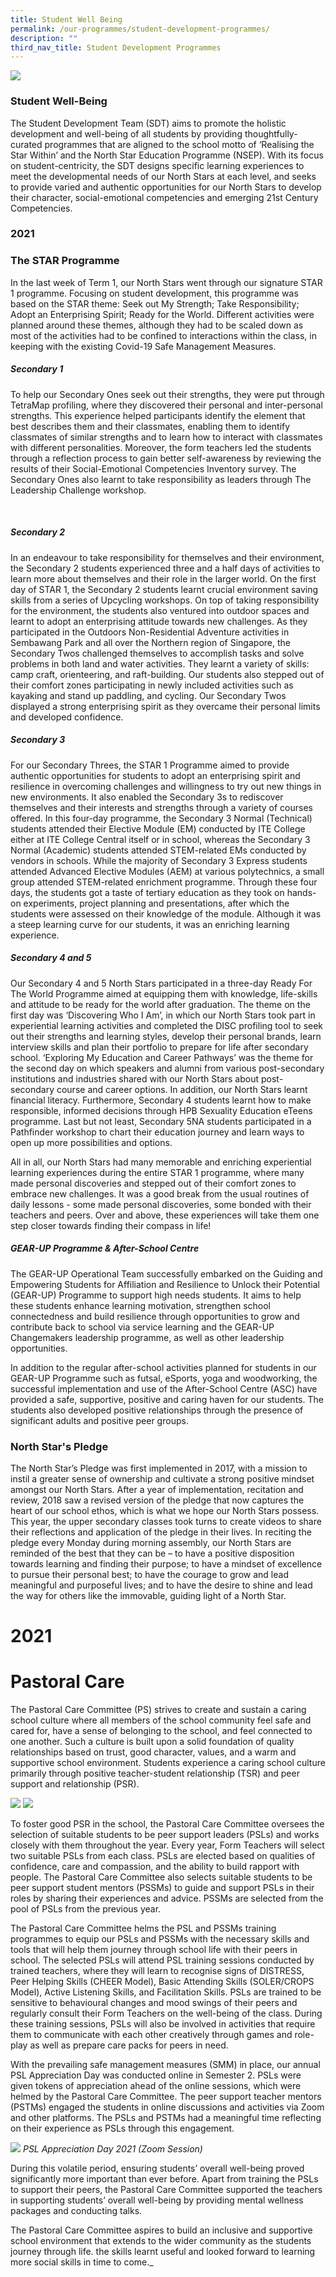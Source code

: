```yaml
---
title: Student Well Being
permalink: /our-programmes/student-development-programmes/
description: ""
third_nav_title: Student Development Programmes
---
```

![](/images/SDT-%20YEAR%20HEAD%20TEAM.jpg)
### Student Well-Being

The Student Development Team (SDT) aims to promote the holistic development and well-being of all students by providing thoughtfully-curated programmes that are aligned to the school motto of ‘Realising the Star Within’&nbsp;and the North Star Education Programme (NSEP). With its focus on student-centricity, the SDT designs specific learning experiences to meet the developmental needs of our North Stars at each level, and seeks to provide varied and authentic opportunities for our North Stars to develop their character, social-emotional competencies and emerging 21st Century Competencies.

### 2021

### The STAR Programme

In the last week of Term 1, our North Stars went through our signature STAR 1 programme. Focusing on student development, this programme was based on the STAR theme: Seek out My Strength; Take Responsibility; Adopt an Enterprising Spirit; Ready for the World. Different activities were planned around these themes, although they had to be scaled down as most of the activities had to be confined to interactions within the class, in keeping with the existing Covid-19 Safe Management Measures.  
  

##### Secondary 1

To help our Secondary Ones seek out their strengths, they were put through TetraMap profiling, where they discovered their personal and inter-personal strengths. This experience helped participants identify the element that best describes them and their classmates, enabling them to identify classmates of similar strengths and to learn how to interact with classmates with different personalities. Moreover, the form teachers led the students through a reflection process to gain better self-awareness by reviewing the results of their Social-Emotional Competencies Inventory survey. The Secondary Ones also learnt to take responsibility as leaders through The Leadership Challenge workshop.&nbsp;

&nbsp;  

##### Secondary 2  

In an endeavour to take responsibility for themselves and their environment, the Secondary 2 students experienced three and a half days of activities to learn more about themselves and their role in the larger world. On the first day of STAR 1, the Secondary 2 students learnt crucial environment saving skills from a series of Upcycling workshops. On top of taking responsibility for the environment, the students also ventured into outdoor spaces and learnt to adopt an enterprising attitude towards new challenges. As they participated in the Outdoors Non-Residential Adventure activities in Sembawang Park and all over the Northern region of Singapore, the Secondary Twos challenged themselves to accomplish tasks and solve problems in both land and water activities. They learnt a variety of skills: camp craft, orienteering, and raft-building. Our students also stepped out of their comfort zones participating in newly included activities such as kayaking and stand up paddling, and cycling. Our Secondary Twos displayed a strong enterprising spirit as they overcame their personal limits and developed confidence.&nbsp;  

  

#####  Secondary 3

For our Secondary Threes, the STAR 1 Programme aimed to provide authentic opportunities for students to adopt an enterprising spirit and resilience in overcoming challenges and willingness to try out new things in new environments. It also enabled the Secondary 3s to rediscover themselves and their interests and strengths through a variety of courses offered. In this four-day programme, the Secondary 3 Normal (Technical) students attended their Elective Module (EM) conducted by ITE College either at ITE College Central itself or in school, whereas the Secondary 3 Normal (Academic) students attended STEM-related EMs conducted by vendors in schools. While the majority of Secondary 3 Express students attended Advanced Elective Modules (AEM) at various polytechnics, a small group attended STEM-related enrichment programme. Through these four&nbsp; days, the students got a taste of tertiary education as they took on hands-on experiments, project planning and presentations, after which the students were assessed on their knowledge of the module. Although it was a steep learning curve for our students, it was an enriching learning experience.  

  

##### Secondary 4 and 5

Our Secondary 4 and 5 North Stars participated in a three-day Ready For The World Programme aimed at equipping them with knowledge, life-skills and attitude to be ready for the world after graduation. The theme on the first day was ‘Discovering Who I Am’, in which our North Stars took part in experiential learning activities and completed the DISC profiling tool to seek out their strengths and learning styles, develop their personal brands, learn interview skills and plan their portfolio to prepare for life after secondary school. ‘Exploring My Education and Career Pathways’ was the theme for the second day on which speakers and alumni from various post-secondary institutions and industries shared with our North Stars about post-secondary course and career options. In addition, our North Stars learnt financial literacy. Furthermore, Secondary 4 students learnt how to make responsible, informed decisions through HPB Sexuality Education eTeens programme. Last but not least, Secondary 5NA students participated in a Pathfinder workshop to chart their education journey and learn ways to open up more possibilities and options.&nbsp;

All in all, our North Stars had many memorable and enriching experiential learning experiences during the entire STAR 1 programme, where many made personal discoveries and stepped out of their comfort zones to embrace new challenges. It was a good break from the usual routines of daily lessons - some made personal discoveries, some bonded with their teachers and peers. Over and above, these experiences will take them one step closer towards finding their compass in life!&nbsp;&nbsp;

  

##### GEAR-UP Programme &amp; After-School Centre&nbsp;&nbsp;

The GEAR-UP Operational Team successfully embarked on the Guiding and Empowering Students for Affiliation and Resilience to Unlock their Potential (GEAR-UP) Programme to support high needs students. It aims to help these students enhance learning motivation, strengthen school connectedness and build resilience through opportunities to grow and contribute back to school via service learning and the GEAR-UP Changemakers leadership programme, as well as other leadership opportunities.&nbsp;

In addition to the regular after-school activities planned for students in our GEAR-UP Programme such as futsal, eSports, yoga and woodworking, the successful implementation and use of the After-School Centre (ASC) have provided a safe, supportive, positive and caring haven for our students. The students also developed positive relationships through the presence of significant adults and positive peer groups.


### North Star's Pledge


The North Star’s Pledge was first implemented in 2017, with a mission to instil a greater sense of ownership and cultivate a strong positive mindset amongst our North Stars. After a year of implementation, recitation and review, 2018 saw a revised version of the pledge that now captures the heart of our school ethos, which is what we hope our North Stars possess. This year, the upper secondary classes took turns to create videos to share their reflections and application of the pledge in their lives. In reciting the pledge every Monday during morning assembly, our North Stars are reminded of the best that they can be – to have a positive disposition towards learning and finding their purpose; to have a mindset of excellence to pursue their personal best; to have the courage to grow and lead meaningful and purposeful lives; and to have the desire to shine and lead the way for others like the immovable, guiding light of a North Star.&nbsp;  
  
# 2021
# **Pastoral Care**

The Pastoral Care Committee (PS) strives to create and sustain a caring school culture where all members of the school community feel safe and cared for, have a sense of belonging to the school, and feel connected to one another. Such a culture is built upon a solid foundation of quality relationships based on trust, good character, values, and a warm and supportive school environment. Students experience a caring school culture primarily through positive teacher-student relationship (TSR) and peer support and relationship (PSR).

![](/images/IMG20210302162223.jpg)
![](/images/IMG20210302165455.jpg)

To foster good PSR in the school, the Pastoral Care Committee oversees the selection of suitable students to be peer support leaders (PSLs) and works closely with them throughout the year. Every year, Form Teachers will select two suitable PSLs from each class. PSLs are elected based on qualities of confidence, care and compassion, and the ability to build rapport with people. The Pastoral Care Committee also selects suitable students to be peer support student mentors (PSSMs) to guide and support PSLs in their roles by sharing their experiences and advice. PSSMs are selected from the pool of PSLs from the previous year.

The Pastoral Care Committee helms the PSL and PSSMs training programmes to equip our PSLs and PSSMs with the necessary skills and tools that will help them journey through school life with their peers in school. The selected PSLs will attend PSL training sessions conducted by trained teachers, where they will learn to recognise signs of DISTRESS, Peer Helping Skills (CHEER Model), Basic Attending Skills (SOLER/CROPS Model), Active Listening Skills, and Facilitation Skills. PSLs are trained to be sensitive to behavioural changes and mood swings of their peers and regularly consult their Form Teachers on the well-being of the class. During these training sessions, PSLs will also be involved in activities that require them to communicate with each other creatively through games and role-play as well as prepare care packs for peers in need.

  

With the prevailing safe management measures (SMM) in place, our annual PSL Appreciation Day was conducted online in Semester 2. PSLs were given tokens of appreciation ahead of the online sessions, which were helmed by the Pastoral Care Committee. The peer support teacher mentors (PSTMs) engaged the students in online discussions and activities via Zoom and other platforms. The PSLs and PSTMs had a meaningful time reflecting on their experience as PSLs through this engagement.

![](/images/S3%20PSL%20Appreciation.png)
*PSL Appreciation Day 2021 (Zoom Session)*

During this volatile period, ensuring students’ overall well-being proved significantly more important than ever before. Apart from training the PSLs to support their peers, the Pastoral Care Committee supported the teachers in supporting students’ overall well-being by providing mental wellness packages and conducting talks.  

The Pastoral Care Committee aspires to build an inclusive and supportive school environment that extends to the wider community as the students journey through life.
the skills learnt useful and looked forward to learning more social skills in time to come._